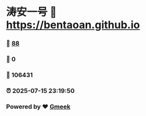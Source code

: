 # 涛安一号 :link: https://bentaoan.github.io 
### :page_facing_up: [88](https://bentaoan.github.io/tag.html) 
### :speech_balloon: 0 
### :hibiscus: 106431 
### :alarm_clock: 2025-07-15 23:19:50 
### Powered by :heart: [Gmeek](https://github.com/Meekdai/Gmeek)
